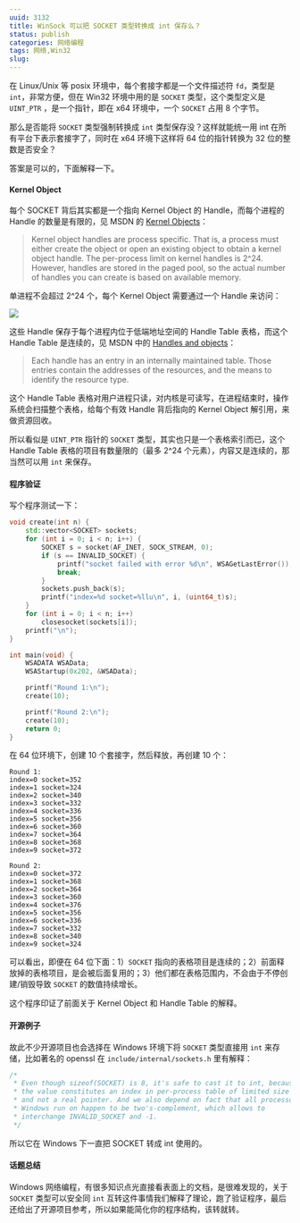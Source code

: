```yaml
---
uuid: 3132
title: WinSock 可以把 SOCKET 类型转换成 int 保存么？
status: publish
categories: 网络编程
tags: 网络,Win32
slug: 
---
```

在 Linux/Unix 等 posix 环境中，每个套接字都是一个文件描述符 `fd`，类型是 `int`，非常方便，但在 Win32 环境中用的是 `SOCKET` 类型，这个类型定义是 `UINT_PTR` ，是一个指针，即在 x64 环境中，一个 `SOCKET` 占用 8 个字节。

那么是否能将 `SOCKET` 类型强制转换成 `int` 类型保存没？这样就能统一用 int 在所有平台下表示套接字了，同时在 x64 环境下这样将 64 位的指针转换为 32 位的整数是否安全？

答案是可以的，下面解释一下。

#### Kernel Object

每个 SOCKET 背后其实都是一个指向 Kernel Object 的 Handle，而每个进程的 Handle 的数量是有限的，见 MSDN 的 [Kernel Objects](https://learn.microsoft.com/en-us/windows/win32/sysinfo/kernel-objects)：

> Kernel object handles are process specific. That is, a process must either create the object or open an existing object to obtain a kernel object handle. The per-process limit on kernel handles is 2^24. However, handles are stored in the paged pool, so the actual number of handles you can create is based on available memory. 

单进程不会超过 2^24 个，每个 Kernel Object 需要通过一个 Handle 来访问：

![](https://skywind3000.github.io/images/blog/2024/win32/cshob-04.png)

这些 Handle 保存于每个进程内位于低端地址空间的 Handle Table 表格，而这个 Handle Table 是连续的，见 MSDN 中的 [Handles and objects](https://learn.microsoft.com/en-us/windows/win32/sysinfo/handles-and-objects)：

> Each handle has an entry in an internally maintained table. Those entries contain the addresses of the resources, and the means to identify the resource type.

这个 Handle Table 表格对用户进程只读，对内核是可读写，在进程结束时，操作系统会扫描整个表格，给每个有效 Handle 背后指向的 Kernel Object 解引用，来做资源回收。

所以看似是 `UINT_PTR` 指针的 `SOCKET` 类型，其实也只是一个表格索引而已，这个 Handle Table 表格的项目有数量限的（最多 2^24 个元素），内容又是连续的，那当然可以用 `int` 来保存。


#### 程序验证

写个程序测试一下：

<!--more-->

```cpp
void create(int n) {
    std::vector<SOCKET> sockets;
    for (int i = 0; i < n; i++) {
        SOCKET s = socket(AF_INET, SOCK_STREAM, 0);
        if (s == INVALID_SOCKET) {
            printf("socket failed with error %d\n", WSAGetLastError());
            break;
        }
        sockets.push_back(s);
        printf("index=%d socket=%llu\n", i, (uint64_t)s);
    }
    for (int i = 0; i < n; i++) 
        closesocket(sockets[i]);
    printf("\n");
}

int main(void) {
    WSADATA WSAData;
    WSAStartup(0x202, &WSAData);

    printf("Round 1:\n");
    create(10);

    printf("Round 2:\n");
    create(10);
    return 0;
}
```

在 64 位环境下，创建 10 个套接字，然后释放，再创建 10 个：

```
Round 1:
index=0 socket=352
index=1 socket=324
index=2 socket=340
index=3 socket=332
index=4 socket=336
index=5 socket=356
index=6 socket=360
index=7 socket=364
index=8 socket=368
index=9 socket=372

Round 2:
index=0 socket=372
index=1 socket=368
index=2 socket=364
index=3 socket=360
index=4 socket=376
index=5 socket=356
index=6 socket=336
index=7 socket=332
index=8 socket=340
index=9 socket=324
```

可以看出，即便在 64 位下面：1）`SOCKET` 指向的表格项目是连续的；2）前面释放掉的表格项目，是会被后面复用的；3）他们都在表格范围内，不会由于不停创建/销毁导致 `SOCKET` 的数值持续增长。

这个程序印证了前面关于 Kernel Object 和 Handle Table 的解释。

#### 开源例子

故此不少开源项目也会选择在 Windows 环境下将 `SOCKET` 类型直接用 `int` 来存储，比如著名的 openssl 在 `include/internal/sockets.h` 里有解释：

```cpp
/*
 * Even though sizeof(SOCKET) is 8, it's safe to cast it to int, because
 * the value constitutes an index in per-process table of limited size
 * and not a real pointer. And we also depend on fact that all processors
 * Windows run on happen to be two's-complement, which allows to
 * interchange INVALID_SOCKET and -1.
 */
```

所以它在 Windows 下一直把 SOCKET 转成 int 使用的。


#### 话题总结

Windows 网络编程，有很多知识点光直接看表面上的文档，是很难发现的，关于 `SOCKET` 类型可以安全同 `int` 互转这件事情我们解释了理论，跑了验证程序，最后还给出了开源项目参考，所以如果能简化你的程序结构，该转就转。


